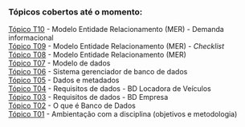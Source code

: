 ### Tópicos cobertos até o momento:
[Tópico T10](./topico-10.md) - Modelo Entidade Relacionamento (MER) - Demanda informacional<br>
[Tópico T09](./topico-09.md) - Modelo Entidade Relacionamento (MER) - *Checklist*<br>
[Tópico T08](./topico-08.md) - Modelo Entidade Relacionamento (MER)<br>
[Tópico T07](./topico-07.md) - Modelo de dados<br>
[Tópico T06](./topico-06.md) - Sistema gerenciador de banco de dados<br>
[Tópico T05](./topico-05.md) - Dados e metadados<br>
[Tópico T04](./topico-04.md) - Requisitos de dados - BD Locadora de Veículos<br>
[Tópico T03](./topico-03.md) - Requisitos de dados - BD Empresa<br>
[Tópico T02](./topico-02.md) - O que é Banco de Dados<br>
[Tópico T01](./topico-01.md) - Ambientação com a disciplina (objetivos e metodologia)<br>
